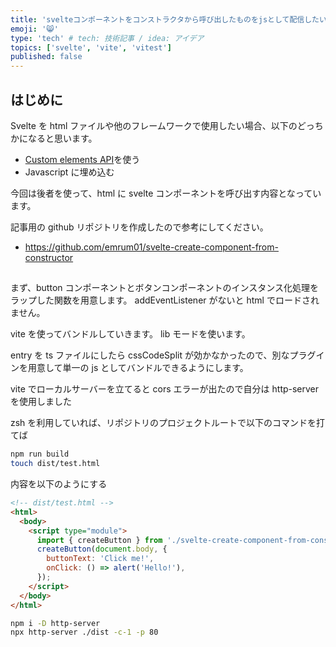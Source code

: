 ```yaml
---
title: 'svelteコンポーネントをコンストラクタから呼び出したものをjsとして配信したい'
emoji: '😸'
type: 'tech' # tech: 技術記事 / idea: アイデア
topics: ['svelte', 'vite', 'vitest']
published: false
---
```


## はじめに

Svelte を html ファイルや他のフレームワークで使用したい場合、以下のどっちかになると思います。

- [Custom elements API](https://svelte.jp/docs/custom-elements-api)を使う
- Javascript に埋め込む

今回は後者を使って、html に svelte コンポーネントを呼び出す内容となっています。

記事用の github リポジトリを作成したので参考にしてください。

- https://github.com/emrum01/svelte-create-component-from-constructor

##

まず、button コンポーネントとボタンコンポーネントのインスタンス化処理をラップした関数を用意します。
addEventListener がないと html でロードされません。

vite を使ってバンドルしていきます。
lib モードを使います。

entry を ts ファイルにしたら cssCodeSplit が効かなかったので、別なプラグインを用意して単一の js としてバンドルできるようにします。

vite でローカルサーバーを立てると cors エラーが出たので自分は http-server を使用しました

zsh を利用していれば、リポジトリのプロジェクトルートで以下のコマンドを打てば

```bash
npm run build
touch dist/test.html
```

内容を以下のようにする

```html
<!-- dist/test.html -->
<html>
  <body>
    <script type="module">
      import { createButton } from './svelte-create-component-from-constructor-sdk.js';
      createButton(document.body, {
        buttonText: 'Click me!',
        onClick: () => alert('Hello!'),
      });
    </script>
  </body>
</html>
```

```bash
npm i -D http-server
npx http-server ./dist -c-1 -p 80
```
